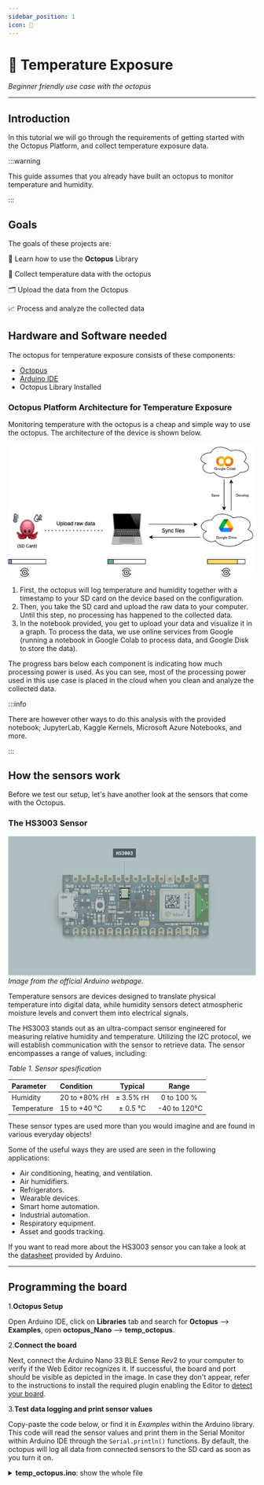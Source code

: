 ```yaml
---
sidebar_position: 1
icon: 🥵
---
```


# 🥵 Temperature Exposure 

_Beginner friendly use case with the octopus_

---

## Introduction

In this tutorial we will go through the requirements of getting started with the Octopus Platform, and collect temperature exposure data. 

:::warning

This guide assumes that you already have built an octopus to monitor temperature and humidity.

:::

## Goals

The goals of these projects are:

  📘 Learn how to use the **Octopus** Library

  🐙 Collect temperature data with the octopus
  
  🗂️ Upload the data from the Octopus
  
  📈 Process and analyze the collected data

## Hardware and Software needed

The octopus for temperature exposure consists of these components:

- [Octopus](../build/)
- [Arduino IDE](../build/firmware/SoftwareInstallation.md)
- Octopus Library Installed

### Octopus Platform Architecture for Temperature Exposure

Monitoring temperature with the octopus is a cheap and simple way to use the octopus. The architecture of the device is shown below.

![Case1Architecture](../../static/img/usecase1-architecture.jpg)

1. First, the octopus will log temperature and humidity together with a timestamp to your SD card on the device based on the configuration. 
2. Then, you take the SD card and upload the raw data to your computer. Until this step, no processing has happened to the collected data.
3. In the notebook provided, you get to upload your data and visualize it in a graph. To process the data, we use online services from Google (running a notebook in Google Colab to process data, and Google Disk to store the data). 

The progress bars below each component is indicating how much processing power is used. As you can see, most of the processing power used in this use case is placed in the cloud when you clean and analyze the collected data. 

:::info

There are however other ways to do this analysis with the provided notebook; JupyterLab, Kaggle Kernels, Microsoft Azure Notebooks, and more. 

:::

## How the sensors work

Before we test our setup, let's have another look at the sensors that come with the Octopus.

### The HS3003 Sensor

![HS303SENSOR](../../static/img/HS303sensor.png) _Image from the official Arduino webpage._

Temperature sensors are devices designed to translate physical temperature into digital data, while humidity sensors detect atmospheric moisture levels and convert them into electrical signals.

The HS3003 stands out as an ultra-compact sensor engineered for measuring relative humidity and temperature. Utilizing the I2C protocol, we will establish communication with the sensor to retrieve data. The sensor encompasses a range of values, including:

_Table 1. Sensor spesification_

| Parameter            | Condition     | Typical   | Range        |
|:---------------------|:--------------|:---------:|:------------:|
| Humidity     | 20 to +80% rH | ± 3.5% rH | 0 to 100 %   |
| Temperature  | 15 to +40 °C  |  ± 0.5 °C | -40 to 120°C |

These sensor types are used more than you would imagine and are found in various everyday objects!

Some of the useful ways they are used are seen in the following applications:

- Air conditioning, heating, and ventilation.
- Air humidifiers.
- Refrigerators.
- Wearable devices.
- Smart home automation.
- Industrial automation.
- Respiratory equipment.
- Asset and goods tracking.

If you want to read more about the HS3003 sensor you can take a look at the [datasheet](https://docs.arduino.cc/resources/datasheets/REN_HS300x-Datasheet_DST.pdf) provided by Arduino.

---

## Programming the board

1.**Octopus Setup**

  Open Arduino IDE, click on **Libraries** tab and search for **Octopus** --> **Examples**, open **octopus_Nano** --> **temp_octopus**.

2.**Connect the board**

  Next, connect the Arduino Nano 33 BLE Sense Rev2 to your computer to verify if the Web Editor recognizes it. If successful, the board and port should be visible as depicted in the image. In case they don't appear, refer to the instructions to install the required plugin enabling the Editor to [detect your board](https://support.arduino.cc/hc/en-us/articles/4406856349970-Select-board-and-port-in-Arduino-IDE).

3.**Test data logging and print sensor values**

  Copy-paste the code below, or find it in *Examples* within the Arduino library. This code will read the sensor values and print them in the Serial Monitor within Arduino IDE through the `Serial.println()` functions. By default, the octopus will log all data from connected sensors to the SD card as soon as you turn it on. 

<details>
    <summary><strong>temp_octopus.ino</strong>: show the whole file</summary> 

    ```py title="temp_octopus.ino"
#include "octopus.h"

unsigned long previousMillis = 0;
const long interval = 1000; // Interval in milliseconds
unsigned long blinkInterval = 100; // Blinking interval in milliseconds
unsigned long lastBlinkMillis = 0;
bool isBlinkOn = false;

// Button state variables
const int buttonPin = 7;  // Pin connected to the button
bool deviceOn = false; // Device state
bool longPressHandled = false; // To ensure long press is handled once
unsigned long buttonPressTime = 0;
const unsigned long longPressDuration = 2000; // Duration to consider as long press (2000ms)

// Define the number of records per file
const int RECORDS_PER_FILE = 100;

const int vbatPin = A0;         // Pin connected to VBAT_MEAS
const int chargeStatePin = 7;   // Pin connected to Charge_state

// Temperature thresholds
const float coldThreshold = 20.0; // Below 20°C is considered cold
const float hotThreshold = 25.0;  // Above 25°C is considered hot

void setup() {
    Serial.begin(9600);
    while (!Serial);

    // Display welcome message
    Serial.println("Welcome to Octopus Device\nA project by MIT\nHappy Hacking!\n");

    // Initialize sensors
    Serial.println("Initializing sensors...");
    if (!Octopus::initializeSensors()) {
        Serial.println("Failed to initialize HS300x sensors.");
        while (1);
    }
    if (!Octopus::initializeSPS30()) {
        Serial.println("Failed to initialize SPS30 sensor.");
        while (1);
    }
    Serial.println("Sensors initialized.");

    Octopus::setInterval(interval); // sets the interval for data logging

    // Begin continuous reading of all sensors
    Serial.println("Starting data collection...");
    if (!Octopus::start()) {
        Serial.println("Failed to start data collection.");
        while (1);
    }
    Serial.println("Data collection started.");

    // Initialize SD card
    initSD(RECORDS_PER_FILE);
    Serial.println("SD card initialized.");

    // Initialize battery monitoring and RGB LED
    initBatteryMonitoring();

    // Initialize button
    pinMode(buttonPin, INPUT_PULLUP); // Set the button pin as an input with internal pull-up resistor
}

void loop() {
    unsigned long currentMillis = millis();

    // Button handling
    int buttonState = digitalRead(buttonPin);
    if (buttonState == LOW) {
        if (buttonPressTime == 0) {
            buttonPressTime = millis(); // Record the time when the button is pressed
        }

        // Check for long press
        if ((millis() - buttonPressTime) >= longPressDuration) {
            if (!longPressHandled) {
                deviceOn = false;
                Serial.println("Device turned off");
                setDotStarColor(0, 0, 0); // Turn off LED
                Octopus::stopSPS30(); // Stop SPS30 measurement
                delay(100); // Debounce delay
                longPressHandled = true;
            }
        }
    } else {
        // Button released
        if (buttonPressTime != 0) {
            if (!longPressHandled) {
                // Short press
                deviceOn = true;
                Serial.println("Device turned on");
                // Reinitialize components when device turns on
                initSD(RECORDS_PER_FILE);
                initBatteryMonitoring();
                Octopus::initializeSPS30(); // Start SPS30 measurement
            }
            buttonPressTime = 0; // Reset button press time
            longPressHandled = false; // Reset long press handled flag
            // Debounce delay
            delay(50);
        }
    }

    if (!deviceOn) {
        // Device is turned off, skip the rest of the loop
        delay(100);
        return;
    }

    if (currentMillis - previousMillis >= interval) {
        previousMillis = currentMillis; // Save the last time data was saved

        // Read all the sensor values
        float temperature = Octopus::readTemperature();
        float humidity = Octopus::readHumidity();

        // Read SPS30 data
        float pm1_0 = 0, pm2_5 = 0, pm4_0 = 0, pm10_0 = 0;
        if (!Octopus::readSPS30Data(pm1_0, pm2_5, pm4_0, pm10_0)) {
            Serial.println("Failed to read SPS30 data");
        }

        // Get current time
        unsigned long currentTime = millis();
        unsigned long seconds = currentTime / 1000;
        unsigned long minutes = seconds / 60;
        unsigned long hours = minutes / 60;

        // Format time
        String timestamp = String(hours) + ":" + String(minutes % 60) + ":" + String(seconds % 60);

        // Print time and sensor values
        Serial.print("Time: ");
        Serial.println(timestamp);

        Serial.print("Temperature = ");
        Serial.print(temperature);
        Serial.println(" °C");

        Serial.print("Humidity = ");
        Serial.print(humidity);
        Serial.println(" %");

        Serial.print("PM1.0 = ");
        Serial.print(pm1_0);
        Serial.println(" µg/m³");

        Serial.print("PM2.5 = ");
        Serial.print(pm2_5);
        Serial.println(" µg/m³");

        Serial.print("PM4.0 = ");
        Serial.print(pm4_0);
        Serial.println(" µg/m³");

        Serial.print("PM10.0 = ");
        Serial.print(pm10_0);
        Serial.println(" µg/m³");

        // Battery monitoring and RGB LED control
        int vbatRaw = analogRead(vbatPin);
        float vbatVoltage = vbatRaw * (3.294 / 1023.0) * 1.279; // Adjust the scaling factor if needed
        bool chargeState = digitalRead(chargeStatePin);
        bool batteryConnected = vbatVoltage > 2.5;
        float batteryPercentage = batteryConnected ? calculateBatteryPercentage(vbatVoltage) : 0.0;

        // Set RGB LED based on temperature
        if (temperature < coldThreshold) {
            setDotStarColor(0, 0, 255); // Blue for cold
        } else {
            setDotStarColor(128, 0, 128); // Purple for moderate or hot
        }

        // Blink red LED for low battery or no battery
        if (vbatVoltage < 2.5 || !batteryConnected) {
            if (currentMillis - lastBlinkMillis >= blinkInterval) {
                lastBlinkMillis = currentMillis;
                isBlinkOn = !isBlinkOn;
                if (isBlinkOn) {
                    setDotStarColor(255, 0, 0); // Red
                } else {
                    setDotStarColor(0, 0, 0); // Off
                }
            }
        }

        // Log data to SD card
        String data = timestamp + "," + temperature + "," + humidity + "," + pm1_0 + "," + pm2_5 + "," + pm4_0 + "," + pm10_0 + "," + vbatVoltage + "," + (chargeState ? "1" : "0");
        logToSD(data);

        // Print the battery and charge state information
        Serial.print("VBAT Voltage: ");
        Serial.print(vbatVoltage, 2);
        Serial.print(" V, Charge State: ");
        Serial.print(chargeState ? "Charging" : "Not Charging");
        Serial.print(", Battery Percentage: ");
        Serial.print(batteryPercentage, 1);
        Serial.println(" %");

        // Print an empty line
        Serial.println();
    }

    // Wait for a short time before the next iteration
    delay(100); // You can adjust this delay according to your needs
}

```
</details>



*If needed, more information on how to use the Serial Monitor can be found [here](https://docs.arduino.cc/software/ide-v2/tutorials/ide-v2-serial-monitor/).* 

---

## Deployment

When deploying an environmental sensing device outside, there are several factors to consider to ensure accurate and reliable operation. Key factors to consider are: 

|**External Factors**: |  |
|--------|---------|
| Temperature Extremes | Ensure the sensor and other electronic components can withstand the local temperature extremes, both hot and cold. |
| Humidity and Moisture | Exposure to rain, fog, or high humidity can damage the sensor and electronics. This is especially critical for sensors not inherently designed to be waterproof. |
|Sunlight and Heat Radiation | Direct sunlight can cause sensors to read higher temperatures due to solar radiation heating the sensor itself (radiative heating).|
| Wind and Air Flow| Adequate airflow around the sensor ensures more accurate temperature readings but can also expose the sensor to more environmental wear and tea.| 

| **Physical Casing and Placement** | |
|--------|---------|
| Weatherproof Casing | The Octopus can not handle rain at this stage, so try to limit the amount of heavy rain. |
| Mounting and Placement | Securely mount the casing to avoid physical damage from wind or animals. Placement should be considered to minimize exposure to direct sunlight and maximize exposure to ambient air.|
| Maintenance Accessibility | Design the installation so that the device can be easily accessed for maintenance, calibration, or battery replacement. |

---

## Data analysis with Google Colab

Now that you have the data collected, it's time to analyze it to answer our questions about heat exposure. This guide will provide you with a setup for how to use Google Colaboratory in analyzing your data. 

How to setup Google Colaboratory is added in How To's: [How to setup Google Colaboratory](../community/HowTo.md)

Google Colab Notebook for heat exposure data analysis: <a href="./notebooks/UseCase1_HeatExposure.ipynb" download>Click to Download</a>

---

## Troubleshooting

When developing and adopting sensing technologies, there is a lot of things that might go wrong. Here is a list that includes some of the most common problems: 

1. **Incorrect Wiring:** Ensure that the SD card module is wired correctly to the Arduino. Check that the connections are secure and match the pin configurations in your code.
2. **Power Supply Issues:** SD cards can be sensitive to power supply fluctuations. Make sure your Octopus has a stable power source and sufficient current capacity to power both the Arduino Board and the SD card module.
3. **SD Card Formatting:** If the SD card is not properly formatted or formatted with an incompatible file system, it may not work correctly. Ensure the SD card is formatted to FAT16 or FAT32 using a compatible formatting tool.
4. **File System Corruption:** Writing data to the SD card incorrectly or abruptly removing power while writing can lead to file system corruption. This can cause errors when trying to read or write data. Safely eject the SD card before removing it from the Arduino.
5. **File Open/Close Errors:** Make sure you're correctly opening and closing files on the SD card. Failure to close a file properly after writing data can lead to data loss or corruption.
6. **Buffer Overflow:** Writing too much data to the SD card buffer at once can cause buffer overflow errors. Ensure you're writing data in manageable chunks and not overwhelming the buffer.
7. **Hardware Failure:** In rare cases, hardware components such as the SD card module or the Arduino board itself may be defective or damaged, leading to unpredictable behavior. Try swapping out components to isolate and identify any faulty hardware.

:::tip
It is very common to have problems with the USB connection, but dont worry. There are a lot of online forums that can help you troubleshoot your problem, have a look at for example the [Arduino Forum](https://forum.arduino.cc/c/using-arduino/6). 

:::

## Conclusion

Good work! This guide has shown you how to use the octopus to monitor heat in a fixed position. By only using the base of the octopus device, you are able to measure hyperlocal temperature levels! Are you ready for the next challenge? 😉

We encourage you to have a look at the next use cases 2 and 3 with GPS locations, air pollution, and vision based monitoring to explore new projects with urban sensing. 

Please leave a comment in the GitHub repo if you have any feedback for the Temperature Exposure Use Case 😊

---

